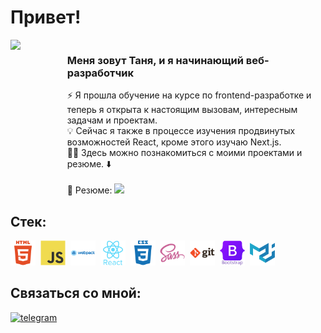 # Привет! 
<div style="display: flex;">
<img align="right" width="200px" src="https://media.giphy.com/media/v1.Y2lkPTc5MGI3NjExN3dtNXAyNDh6dWZ0eWczeW0wazc1ZjdyOGxnZnBkM29mazVodTNhZiZlcD12MV9pbnRlcm5hbF9naWZfYnlfaWQmY3Q9Zw/R03zWv5p1oNSQd91EP/giphy.gif"/>
<div align="left">
  <h3>Меня зовут Таня, и я начинающий веб-разработчик </h3> 
  ⚡ Я прошла обучение на курсе по frontend-разработке и теперь я открыта к настоящим вызовам, интересным задачам и проектам.<br>
  💡 Сейчас я также в процессе изучения продвинутых возможностей React, кроме этого изучаю Next.js.<br>
  👨‍💻 Здесь можно познакомиться с моими проектами и резюме. ⬇️ <br> 
  <br> 
  📄 Резюме: <a href="https://hh.ru/resume/4dd1bc58ff0cd1cb450039ed1f72636e44316c?hhtmFrom=resume_list" target="blank"><img src="https://img.shields.io/badge/hh-red?logo=headHunter&logoColor=white alt="headHunter Badge"/></a><br> 
</div>
</div>

## Стек:
<div>
  <img src="https://github.com/devicons/devicon/blob/master/icons/html5/html5-plain-wordmark.svg" title="HTML5" alt="HTML" width="40" height="40"/>&nbsp;
  <img src="https://github.com/devicons/devicon/blob/master/icons/javascript/javascript-original.svg" title="JavaScript" alt="JavaScript" width="40" height="40"/>&nbsp;
  <img src="https://github.com/devicons/devicon/blob/master/icons/webpack/webpack-original-wordmark.svg" title="Webpack" alt="Webpack" width="40" height="40"/>&nbsp;
  <img src="https://github.com/devicons/devicon/blob/master/icons/react/react-original-wordmark.svg" title="React" alt="React" width="40" height="40"/>&nbsp;
  <img src="https://github.com/devicons/devicon/blob/master/icons/css3/css3-plain-wordmark.svg"  title="CSS3" alt="CSS" width="40" height="40"/>&nbsp;
  <img src="https://github.com/devicons/devicon/blob/master/icons/sass/sass-original.svg" title="sass" alt="sass" width="40" height="40"/>&nbsp;
  <img src="https://github.com/devicons/devicon/blob/master/icons/git/git-original-wordmark.svg" title="Git" alt="Git" width="40" height="40"/>&nbsp;
  <img src="https://github.com/devicons/devicon/blob/master/icons/bootstrap/bootstrap-original-wordmark.svg" title="Bootstrap" alt="Bootstrap" width="40" height="40"/>&nbsp;
  <img src="https://github.com/devicons/devicon/blob/master/icons/materialui/materialui-original.svg" title="Materialuip" alt="Materialui" width="40" height="40"/>
</div>

## Связаться со мной:
<div>
<a href="https://t.me/VolkTania" target="blank"><img src="https://i.ibb.co/s9Z5S4r/telegram.png" title="telegram" alt="telegram" width="40" height="40"></a>&nbsp;
</div>


